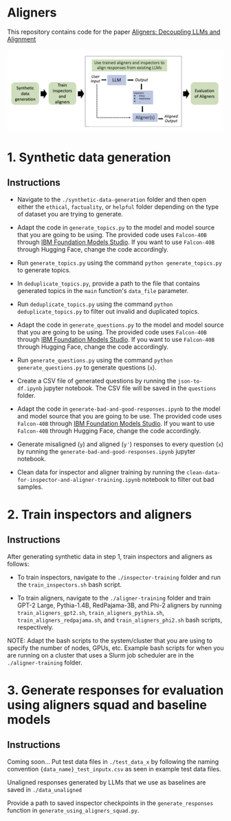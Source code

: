 # Aligners
This repository contains code for the paper [Aligners: Decoupling LLMs and Alignment](https://arxiv.org/pdf/2403.04224)

![title](images/pipeline.png)

# 1. Synthetic data generation
## Instructions

- Navigate to the ```./synthetic-data-generation``` folder and then open either the ```ethical```, ```factuality```, or ```helpful``` folder depending on the type of dataset you are trying to generate.

- Adapt the code in ```generate_topics.py``` to the model and model source that you are going to be using. The provided code uses ```Falcon-40B``` through [IBM Foundation Models Studio](https://ibm.github.io/ibm-generative-ai/v3.0.0/getting_started.html). If you want to use ```Falcon-40B``` through Hugging Face, change the code accordingly.
  
- Run ```generate_topics.py``` using the command ```python generate_topics.py``` to generate topics.
  
- In ```deduplicate_topics.py```, provide a path to the file that contains generated topics in the ```main``` function's ```data_file``` parameter.
  
- Run ```deduplicate_topics.py``` using the command ```python deduplicate_topics.py``` to filter out invalid and duplicated topics.

- Adapt the code in ```generate_questions.py``` to the model and model source that you are going to be using. The provided code uses ```Falcon-40B``` through [IBM Foundation Models Studio](https://ibm.github.io/ibm-generative-ai/v3.0.0/getting_started.html). If you want to use ```Falcon-40B``` through Hugging Face, change the code accordingly.
  
- Run ```generate_questions.py``` using the command ```python generate_questions.py``` to generate questions (```x```).

- Create a CSV file of generated questions by running the ```json-to-df.ipynb``` jupyter notebook. The CSV file will be saved in the ```questions``` folder.

- Adapt the code in ```generate-bad-and-good-responses.ipynb``` to the model and model source that you are going to be use. The provided code uses ```Falcon-40B``` through [IBM Foundation Models Studio](https://ibm.github.io/ibm-generative-ai/v3.0.0/getting_started.html). If you want to use ```Falcon-40B``` through Hugging Face, change the code accordingly.

- Generate misaligned (```y```) and aligned (```y'```) responses to every question (```x```) by running the ```generate-bad-and-good-responses.ipynb``` jupyter notebook.

- Clean data for inspector and aligner training by running the ```clean-data-for-inspector-and-aligner-training.ipynb``` notebook to filter out bad samples.


# 2. Train inspectors and aligners
## Instructions

After generating synthetic data in step 1, train inspectors and aligners as follows:

- To train inspectors, navigate to the ```./inspector-training``` folder and run the ```train_inspectors.sh``` bash script.
  
- To train aligners, navigate to the ```./aligner-training``` folder and train GPT-2 Large, Pythia-1.4B, RedPajama-3B, and Phi-2 aligners by running ```train_aligners_gpt2.sh```, ```train_aligners_pythia.sh```, ```train_aligners_redpajama.sh```, and ```train_aligners_phi2.sh``` bash scripts, respectively.

NOTE: Adapt the bash scripts to the system/cluster that you are using to specify the number of nodes, GPUs, etc. Example bash scripts for when you are running on a cluster that uses a Slurm job scheduler are in the ```./aligner-training``` folder.


# 3. Generate responses for evaluation using aligners squad and baseline models
## Instructions

Coming soon...
Put test data files in ```./test_data_x``` by following the naming convention ```{data_name}_test_inputx.csv``` as seen in example test data files.

Unaligned responses generated by LLMs that we use as baselines are saved in ```./data_unaligned```

Provide a path to saved inspector checkpoints in the ```generate_responses``` function in ```generate_using_aligners_squad.py```.


